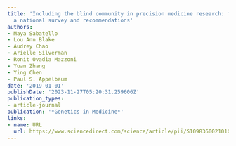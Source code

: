 ```yaml
---
title: 'Including the blind community in precision medicine research: findings from
  a national survey and recommendations'
authors:
- Maya Sabatello
- Lou Ann Blake
- Audrey Chao
- Arielle Silverman
- Ronit Ovadia Mazzoni
- Yuan Zhang
- Ying Chen
- Paul S. Appelbaum
date: '2019-01-01'
publishDate: '2023-11-27T05:20:31.259606Z'
publication_types:
- article-journal
publication: '*Genetics in Medicine*'
links:
- name: URL
  url: https://www.sciencedirect.com/science/article/pii/S1098360021010649
---
```

